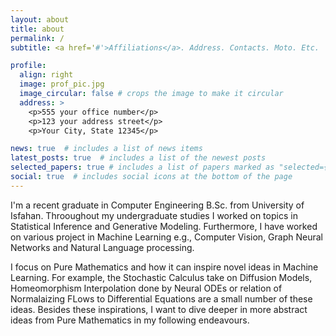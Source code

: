 ```yaml
---
layout: about
title: about
permalink: /
subtitle: <a href='#'>Affiliations</a>. Address. Contacts. Moto. Etc.

profile:
  align: right
  image: prof_pic.jpg
  image_circular: false # crops the image to make it circular
  address: >
    <p>555 your office number</p>
    <p>123 your address street</p>
    <p>Your City, State 12345</p>

news: true  # includes a list of news items
latest_posts: true  # includes a list of the newest posts
selected_papers: true # includes a list of papers marked as "selected={true}"
social: true  # includes social icons at the bottom of the page
---
```


I'm a recent graduate in Computer Engineering B.Sc. from University of Isfahan. Throoughout my undergraduate studies I worked on topics in Statistical Inference and Generative Modeling. Furthermore, I have worked on various project in Machine Learning e.g., Computer Vision, Graph Neural Networks and Natural Language processing.

I focus on Pure Mathematics and how it can inspire novel ideas in Machine Learning. For example, the Stochastic Calculus take on Diffusion Models, Homeomorphism Interpolation done by Neural ODEs or relation of Normalaizing FLows to Differential Equations are a small number of these ideas. Besides these inspirations, I want to dive deeper in more abstract ideas from Pure Mathematics in my following endeavours.